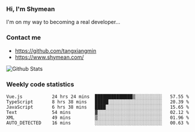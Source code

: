 ### Hi, I'm Shymean

I'm on my way to becoming a real developer...

### Contact me

- <https://github.com/tangxiangmin>
- <https://www.shymean.com/>

![Github Stats](https://github-readme-stats.vercel.app/api?username=tangxiangmin&show_icons=true&theme=dark)


###  Weekly code statistics

<!--START_SECTION:waka-->

```text
Vue.js           24 hrs 24 mins  ██████████████▒░░░░░░░░░░   57.55 %
TypeScript       8 hrs 38 mins   █████░░░░░░░░░░░░░░░░░░░░   20.39 %
JavaScript       6 hrs 38 mins   ████░░░░░░░░░░░░░░░░░░░░░   15.65 %
Text             54 mins         ▓░░░░░░░░░░░░░░░░░░░░░░░░   02.12 %
XML              49 mins         ▒░░░░░░░░░░░░░░░░░░░░░░░░   01.96 %
AUTO_DETECTED    16 mins         ░░░░░░░░░░░░░░░░░░░░░░░░░   00.63 %
```

<!--END_SECTION:waka-->